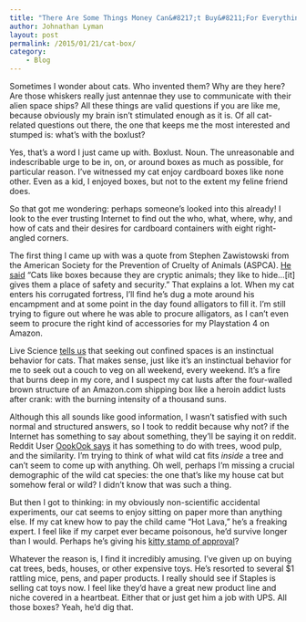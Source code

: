 ```yaml
---
title: "There Are Some Things Money Can&#8217;t Buy&#8211;For Everything Else, There&#8217;s a Cat in a Box."
author: Johnathan Lyman
layout: post
permalink: /2015/01/21/cat-box/
category:
    - Blog
---
```


Sometimes I wonder about cats. Who invented them? Why are they here? Are those whiskers really just antennae they use to communicate with their alien space ships? All these things are valid questions if you are like me, because obviously my brain isn’t stimulated enough as it is. Of all cat-related questions out there, the one that keeps me the most interested and stumped is: what’s with the boxlust?

Yes, that’s a word I just came up with. Boxlust. Noun. The unreasonable and indescribable urge to be in, on, or around boxes as much as possible, for particular reason. I’ve witnessed my cat enjoy cardboard boxes like none other. Even as a kid, I enjoyed boxes, but not to the extent my feline friend does.

So that got me wondering: perhaps someone’s looked into this already! I look to the ever trusting Internet to find out the who, what, where, why, and how of cats and their desires for cardboard containers with eight right-angled corners.

The first thing I came up with was a quote from Stephen Zawistowski from the American Society for the Prevention of Cruelty of Animals (ASPCA). [He said](http://www.businessinsider.com/why-do-cats-like-boxes-2013-6) “Cats like boxes because they are cryptic animals; they like to hide…[it] gives them a place of safety and security.” That explains a lot. When my cat enters his corrugated fortress, I’ll find he’s dug a mote around his encampment and at some point in the day found alligators to fill it. I’m still trying to figure out where he was able to procure alligators, as I can’t even seem to procure the right kind of accessories for my Playstation 4 on Amazon.

Live Science [tells us](http://www.livescience.com/45461-why-do-cats-like-boxes.html) that seeking out confined spaces is an instinctual behavior for cats. That makes sense, just like it’s an instinctual behavior for me to seek out a couch to veg on all weekend, every weekend. It’s a fire that burns deep in my core, and I suspect my cat lusts after the four-walled brown structure of an Amazon.com shipping box like a heroin addict lusts after crank: with the burning intensity of a thousand suns.

Although this all sounds like good information, I wasn’t satisfied with such normal and structured answers, so I took to reddit because why not? if the Internet has something to say about something, they’ll be saying it on reddit. Reddit User [OookOok says](http://www.reddit.com/r/explainlikeimfive/comments/2fjma4/eli5_why_do_cats_like_boxes/ck9x5j7) it has something to do with trees, wood pulp, and the similarity. I’m trying to think of what wild cat fits&nbsp;_inside_ a tree and can’t seem to come up with anything. Oh well, perhaps I’m missing a crucial demographic of the wild cat species: the one that’s like my house cat but somehow feral or wild? I didn’t know that was such a thing.

But then I got to thinking: in my obviously non-scientific accidental experiments, our cat seems to enjoy sitting on paper more than anything else. If my cat knew how to pay the child came “Hot Lava,” he’s a freaking expert. I feel like if my carpet ever became poisonous, he’d survive longer than I would. Perhaps he’s giving his [kitty stamp of approval](http://www.reddit.com/r/explainlikeimfive/comments/2fjma4/eli5_why_do_cats_like_boxes/cka5hvk)?

Whatever the reason is, I find it incredibly amusing. I’ve given up on buying cat trees, beds, houses, or other expensive toys. He’s resorted to several $1 rattling mice, pens, and paper products. I really should see if Staples is selling cat toys now. I feel like they’d have a great new product line and niche covered in a heartbeat. Either that or just get him a job with UPS. All those boxes? Yeah, he’d dig that.

